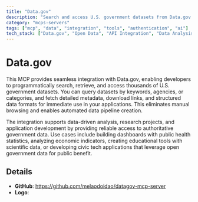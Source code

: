 ```yaml
---
title: "Data.gov"
description: "Search and access U.S. government datasets from Data.gov for data analysis and research projects."
category: "mcps-servers"
tags: ["mcp", "data", "integration", "tools", "authentication", "ai"]
tech_stack: ["Data.gov", "Open Data", "API Integration", "Data Analysis", "Government Data"]
---
```


# Data.gov

This MCP provides seamless integration with Data.gov, enabling developers to programmatically search, retrieve, and access thousands of U.S. government datasets. You can query datasets by keywords, agencies, or categories, and fetch detailed metadata, download links, and structured data formats for immediate use in your applications. This eliminates manual browsing and enables automated data pipeline creation.

The integration supports data-driven analysis, research projects, and application development by providing reliable access to authoritative government data. Use cases include building dashboards with public health statistics, analyzing economic indicators, creating educational tools with scientific data, or developing civic tech applications that leverage open government data for public benefit.

## Details

- **GitHub**: https://github.com/melaodoidao/datagov-mcp-server
- **Logo**: 
